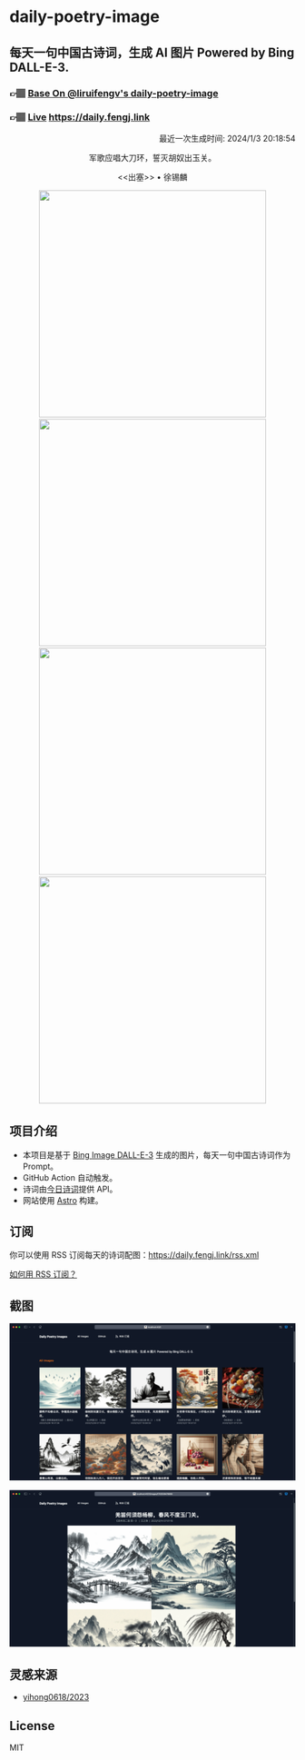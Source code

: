
# daily-poetry-image

## 每天一句中国古诗词，生成 AI 图片 Powered by Bing DALL-E-3.

### 👉🏽 [Base On @liruifengv's daily-poetry-image](https://github.com/liruifengv/daily-poetry-image)

### 👉🏽 [Live](https://daily.fengj.link) https://daily.fengj.link

<p align="right">
  最近一次生成时间: 2024/1/3 20:18:54
</p>
<p align="center">
军歌应唱大刀环，誓灭胡奴出玉关。
</p>
<p align="center">
<<出塞>> • 徐锡麟
</p>
<p align="center">
<img src="https://tse3.mm.bing.net/th/id/OIG.x0fRCWxZocEOxzpmEPYJ" height="400" width="400" />
<img src="https://tse4.mm.bing.net/th/id/OIG.5Ph8ZVYMBg7OU3jdjXqs" height="400" width="400" />
<img src="https://tse4.mm.bing.net/th/id/OIG.GiY0oeJ5noKX37EUprqC" height="400" width="400" />
<img src="https://tse1.mm.bing.net/th/id/OIG.9DbloP7utnWppfXk0.4A" height="400" width="400" />
</p>

## 项目介绍

-   本项目是基于 [Bing Image DALL-E-3](https://www.bing.com/images/create) 生成的图片，每天一句中国古诗词作为 Prompt。
-   GitHub Action 自动触发。
-   诗词由[今日诗词](https://www.jinrishici.com/)提供 API。
-   网站使用 [Astro](https://astro.build) 构建。

## 订阅

你可以使用 RSS 订阅每天的诗词配图：https://daily.fengj.link/rss.xml

[如何用 RSS 订阅？](https://zhuanlan.zhihu.com/p/55026716)

## 截图

![图片列表](./screenshots/Snipaste_2023-12-28_21-00-26.png)

![图片详情](./screenshots/Snipaste_2023-12-28_21-00-53.png)

## 灵感来源

-   [yihong0618/2023](https://github.com/yihong0618/2023)

## License

MIT
